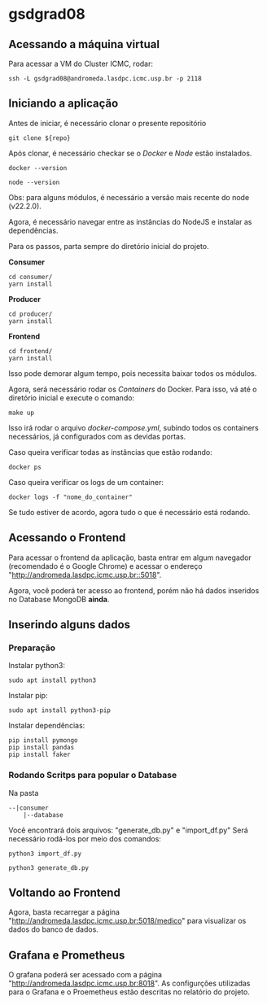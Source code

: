 # gsdgrad08

## Acessando a máquina virtual

Para acessar a VM do Cluster ICMC, rodar:

```linux
ssh -L gsdgrad08@andromeda.lasdpc.icmc.usp.br -p 2118
```

## Iniciando a aplicação

Antes de iniciar, é necessário clonar o presente repositório

```
git clone ${repo}
```

Após clonar, é necessário checkar se o _Docker_ e _Node_ estão instalados.

```
docker --version
```

```
node --version
```

Obs: para alguns módulos, é necessário a versão mais recente do node (v22.2.0).

Agora, é necessário navegar entre as instâncias do NodeJS e instalar as dependências.

Para os passos, parta sempre do diretório inicial do projeto.

**Consumer**

```linux
cd consumer/
yarn install
```

**Producer**

```linux
cd producer/
yarn install
```

**Frontend**

```linux
cd frontend/
yarn install
```

Isso pode demorar algum tempo, pois necessita baixar todos os módulos.

Agora, será necessário rodar os _Containers_ do Docker. Para isso, vá até o diretório inicial e execute o comando:

```linux
make up
```

Isso irá rodar o arquivo _docker-compose.yml_, subindo todos os containers necessários, já configurados com as devidas portas.

Caso queira verificar todas as instâncias que estão rodando:

```linux
docker ps
```

Caso queira verificar os logs de um container:

```linux
docker logs -f "nome_do_container"
```

Se tudo estiver de acordo, agora tudo o que é necessário está rodando.

## Acessando o Frontend

Para acessar o frontend da aplicação, basta entrar em algum navegador (recomendado é o Google Chrome) e acessar o endereço "http://andromeda.lasdpc.icmc.usp.br::5018".

Agora, você poderá ter acesso ao frontend, porém não há dados inseridos no Database MongoDB **ainda**.

## Inserindo alguns dados

### Preparação

Instalar python3:

```linux
sudo apt install python3
```

Instalar pip:

```linux
sudo apt install python3-pip
```

Instalar dependências:

```linux
pip install pymongo
pip install pandas
pip install faker
```

### Rodando Scritps para popular o Database

Na pasta

```linux
--|consumer
    |--database
```

Você encontrará dois arquivos: "generate_db.py" e "import_df.py" Será necessário rodá-los por meio dos comandos:

```linux
python3 import_df.py
```

```linux
python3 generate_db.py
```

## Voltando ao Frontend

Agora, basta recarregar a página "http://andromeda.lasdpc.icmc.usp.br:5018/medico" para visualizar os dados do banco de dados.

## Grafana e Prometheus

O grafana poderá ser acessado com a página "http://andromeda.lasdpc.icmc.usp.br:8018". As configurções utilizadas para o Grafana e o Proemetheus estão descritas no relatório do projeto.
